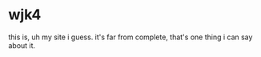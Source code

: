 # **wjk4**
this is, uh my site i guess. it's far from complete, that's one thing i can say about it.
